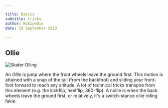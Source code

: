 ```yaml
---

title: Basics
subtitle: tricks
author: Wikipedia
date: 19 September 2013

---
```


## Ollie

![Skater Olling](http://upload.wikimedia.org/wikipedia/commons/5/5a/Skateboard_facility_at_Guantanamo.jpg)

An *Ollie* is jump where the front wheels leave the ground first. This motion is attained with a snap of the tail (from the backfoot) and sliding your front-foot forward to reach any altitude. A lot of technical tricks transpire from this element (e.g. the kickflip, heelflip, 360-flip). A nollie is when the back wheels leave the ground first, or relatively, it's a switch-stance ollie riding fakie.
